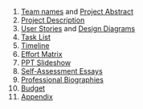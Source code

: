 1. [Team names](Project&#32;Document/Description.md) and [Project Abstract](Project&#32;Documents/Project&#32;Abstract.md) 
2. [Project Description](Project&#32;Document/Description.md) 
3. [User Stories](deliverables/User&#32;Stories.md) and [Design Diagrams](Project&#32;Documents/Design&#32;Diagrams.pdf) 
4. [Task List](Task&#32;List.md) 
5. [Timeline](Project&#32;Documents/Timeline.md) 
6. [Effort Matrix](Project&#32;Documents/EffortMatrix.md) 
7. [PPT Slideshow](Project&#32;Documents/Tangerines.pptx) 
8. [Self-Assessment Essays](Individual&#32;Assessments) 
9. [Professional Biographies](Professional&#32;Biography) 
10. [Budget](Project&#32;Document/Budget.md) 
11. [Appendix](Project&#32;Document/Appendix.md) 